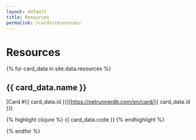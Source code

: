 ```yaml
---
layout: default
title: Resources
permalink: /cards/resources/
---
```


# Resources

{% for card_data in site.data.resources %}

## {{ card_data.name }}

[Card #{{ card_data.id }}](https://netrunnerdb.com/en/card/{{ card_data.id }})

{% highlight clojure %}
{{ card_data.code }}
{% endhighlight %}

{% endfor %}
